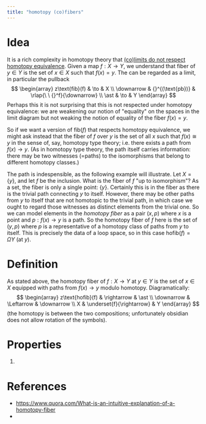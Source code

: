 ```yaml
---
title: "homotopy (co)fibers"
---
```


# Idea
It is a rich complexity in homotopy theory that [(co)limits do not respect homotopy equivalence](<notes/ntpy/Key Ideas/Homotopy theory/(co)limits do not respect homotopy equivalence.md>). Given a map $f:X\to Y$, we understand that fiber of $y\in Y$ is the set of $x\in X$ such that $f(x)=y$. The can be regarded as a limit, in particular the pullback
$$
\begin{array}
z\text{fib}(f) & \to & X \\ 
\downarrow & {}^{(\text{pb})} & \rlap{\ \ {}^f}{\downarrow} \\
\ast & \to & Y
\end{array}
$$
Perhaps this it is not surprising that this is not respected under homotopy equivalence: we are weakening our notion of "equality" on the spaces in the limit diagram but not weaking the notion of equality of the fiber $f(x)=y$. 

So if we want a version of $\text{fib}(f)$ that respects homotopy equivalence, we might ask instead that the fiber of $f$ over $y$ is the set of all $x$ such that $f(x)\cong y$ in the sense of, say, homotopy type theory; i.e. there exists a path from $f(x)\to y$. (As in homotopy type theory, the path itself carries information: there may be two witnesses (=paths) to the isomorphisms that belong to different homotopy classes.)

The path is indespensible, as the following example will illustrate. Let $X=\{y\}$, and let $f$ be the inclusion. What is the fiber of $f$ "up to isomorphism"? As a set, the fiber is only a single point: $\{y\}$. Certainly this is in the fiber as there is the trivial path connecting $y$ to itself. However, there may be other paths from $y$ to itself that are not homotopic to the trivial path, in which case we ought to regard those witnesses as distinct elements from the trivial one. So we can model elements in the _homotopy fiber_ as a pair $(x,p)$ where $x$ is a point and $p:f(x)\to y$ is a path. So the homotopy fiber of $f$ here is the set of $(y,p)$ where $p$ is a representative of a homotopy class of paths from $y$ to itself. This is precisely the data of a loop space, so in this case $\text{hofib}(f)=\Omega Y$ (at $y$).

# Definition
As stated above, the homotopy fiber of $f:X\to Y$ at $y\in Y$ is the set of $x\in X$ equipped with paths from $f(x)\to y$ modulo homotopy. Diagramatically:
$$
\begin{array}
z\text{hofib}(f) & \rightarrow & \ast \\
\downarrow & \Leftarrow & \downarrow \\
X & \underset{f}{\rightarrow} & Y
\end{array}
$$
(the homotopy is between the two compositions; unfortunately obsidian does not allow rotation of the symbols).

# Properties
1. 

# References
- https://www.quora.com/What-is-an-intuitive-explanation-of-a-homotopy-fiber
- 